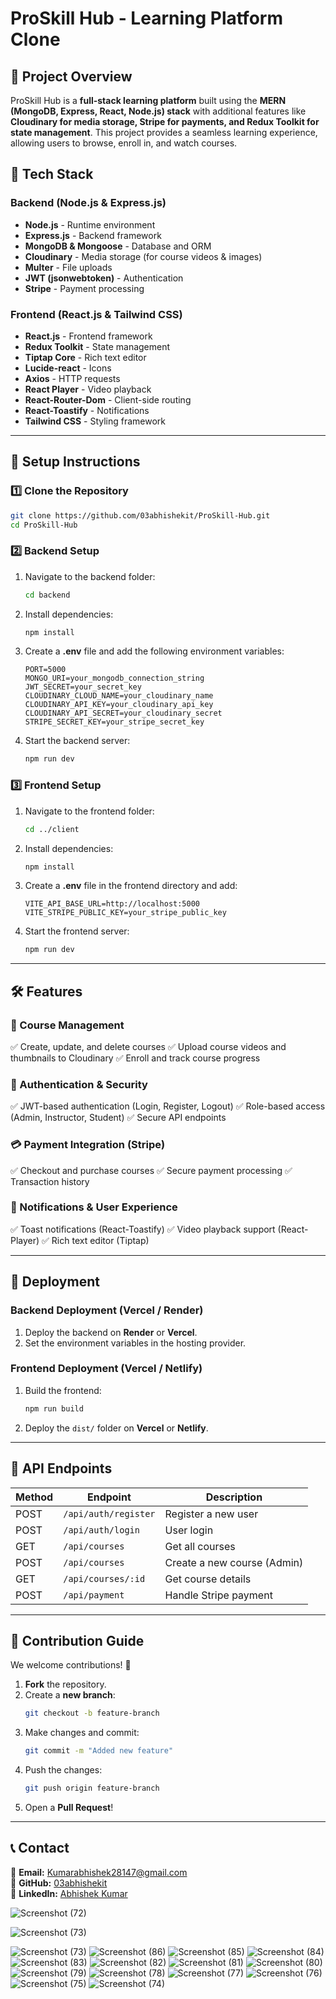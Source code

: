 # ProSkill Hub - Learning Platform Clone

## 📌 Project Overview
ProSkill Hub is a **full-stack learning platform** built using the **MERN (MongoDB, Express, React, Node.js) stack** with additional features like **Cloudinary for media storage, Stripe for payments, and Redux Toolkit for state management**. This project provides a seamless learning experience, allowing users to browse, enroll in, and watch courses.

## 🚀 Tech Stack

### **Backend (Node.js & Express.js)**
- **Node.js** - Runtime environment
- **Express.js** - Backend framework
- **MongoDB & Mongoose** - Database and ORM
- **Cloudinary** - Media storage (for course videos & images)
- **Multer** - File uploads
- **JWT (jsonwebtoken)** - Authentication
- **Stripe** - Payment processing

### **Frontend (React.js & Tailwind CSS)**
- **React.js** - Frontend framework
- **Redux Toolkit** - State management
- **Tiptap Core** - Rich text editor
- **Lucide-react** - Icons
- **Axios** - HTTP requests
- **React Player** - Video playback
- **React-Router-Dom** - Client-side routing
- **React-Toastify** - Notifications
- **Tailwind CSS** - Styling framework

---

## 🔧 Setup Instructions
### **1️⃣ Clone the Repository**
```sh
git clone https://github.com/03abhishekit/ProSkill-Hub.git
cd ProSkill-Hub
```

### **2️⃣ Backend Setup**
1. Navigate to the backend folder:
   ```sh
   cd backend
   ```
2. Install dependencies:
   ```sh
   npm install
   ```
3. Create a **.env** file and add the following environment variables:
   ```env
   PORT=5000
   MONGO_URI=your_mongodb_connection_string
   JWT_SECRET=your_secret_key
   CLOUDINARY_CLOUD_NAME=your_cloudinary_name
   CLOUDINARY_API_KEY=your_cloudinary_api_key
   CLOUDINARY_API_SECRET=your_cloudinary_secret
   STRIPE_SECRET_KEY=your_stripe_secret_key
   ```
4. Start the backend server:
   ```sh
   npm run dev
   ```

### **3️⃣ Frontend Setup**
1. Navigate to the frontend folder:
   ```sh
   cd ../client
   ```
2. Install dependencies:
   ```sh
   npm install
   ```
3. Create a **.env** file in the frontend directory and add:
   ```env
   VITE_API_BASE_URL=http://localhost:5000
   VITE_STRIPE_PUBLIC_KEY=your_stripe_public_key
   ```
4. Start the frontend server:
   ```sh
   npm run dev
   ```

---

## 🛠 Features
### **📝 Course Management**
✅ Create, update, and delete courses
✅ Upload course videos and thumbnails to Cloudinary
✅ Enroll and track course progress

### **👤 Authentication & Security**
✅ JWT-based authentication (Login, Register, Logout)
✅ Role-based access (Admin, Instructor, Student)
✅ Secure API endpoints

### **💳 Payment Integration (Stripe)**
✅ Checkout and purchase courses
✅ Secure payment processing
✅ Transaction history

### **📢 Notifications & User Experience**
✅ Toast notifications (React-Toastify)
✅ Video playback support (React-Player)
✅ Rich text editor (Tiptap)

---

## 🚀 Deployment
### **Backend Deployment (Vercel / Render)**
1. Deploy the backend on **Render** or **Vercel**.
2. Set the environment variables in the hosting provider.

### **Frontend Deployment (Vercel / Netlify)**
1. Build the frontend:
   ```sh
   npm run build
   ```
2. Deploy the `dist/` folder on **Vercel** or **Netlify**.

---

## 📜 API Endpoints
| Method | Endpoint               | Description                      |
|--------|------------------------|----------------------------------|
| POST   | `/api/auth/register`   | Register a new user             |
| POST   | `/api/auth/login`      | User login                      |
| GET    | `/api/courses`         | Get all courses                 |
| POST   | `/api/courses`         | Create a new course (Admin)     |
| GET    | `/api/courses/:id`     | Get course details              |
| POST   | `/api/payment`         | Handle Stripe payment           |

---

## 📌 Contribution Guide
We welcome contributions! 🚀
1. **Fork** the repository.
2. Create a **new branch**:
   ```sh
   git checkout -b feature-branch
   ```
3. Make changes and commit:
   ```sh
   git commit -m "Added new feature"
   ```
4. Push the changes:
   ```sh
   git push origin feature-branch
   ```
5. Open a **Pull Request**!

---

## 📞 Contact
📧 **Email:** Kumarabhishek28147@gmail.com  
🔗 **GitHub:** [03abhishekit](https://github.com/03abhishekit)  
🔗 **LinkedIn:** [Abhishek Kumar](https://www.linkedin.com/in/abhishek6837/)








![Screenshot (72)](https://github.com/user-attachments/assets/dde20521-524e-4b6e-8795-5fa91716e979)


![Screenshot (73)](https://github.com/user-attachments/assets/0909e638-63e2-4fe4-9f2d-dc481943977f)


![Screenshot (73)](https://github.com/user-attachments/assets/57a9cdb3-5c38-4b48-a79f-e3ee5c78bd31)
![Screenshot (86)](https://github.com/user-attachments/assets/33b7407f-5642-4b43-b731-1a2e3efb9d96)
![Screenshot (85)](https://github.com/user-attachments/assets/6e27593e-7f8e-4470-8909-700c3ba9570f)
![Screenshot (84)](https://github.com/user-attachments/assets/1ae2a000-0548-4532-9fbb-f35849a4cca0)
![Screenshot (83)](https://github.com/user-attachments/assets/4029e4df-177d-41b6-bb0b-558b36cbbafd)
![Screenshot (82)](https://github.com/user-attachments/assets/6f0703b7-138b-4374-b46f-c4cdf291138c)
![Screenshot (81)](https://github.com/user-attachments/assets/2be1e7e5-2cc8-455a-80c3-528b83ad0c75)
![Screenshot (80)](https://github.com/user-attachments/assets/32946949-55cf-4bd1-b818-e19cecd0cb74)
![Screenshot (79)](https://github.com/user-attachments/assets/b7c28ab9-afb7-4eab-9b44-d625c82c5783)
![Screenshot (78)](https://github.com/user-attachments/assets/c8674744-f88f-4ed9-ad68-b93b2aa91898)
![Screenshot (77)](https://github.com/user-attachments/assets/72b216a3-1dd8-4b0f-a912-679261f641e4)
![Screenshot (76)](https://github.com/user-attachments/assets/f2cba867-7707-4c05-8f7d-ab9ac771fc80)
![Screenshot (75)](https://github.com/user-attachments/assets/1331852a-e0b6-4ba2-b4f3-ca7bd31388b9)
![Screenshot (74)](https://github.com/user-attachments/assets/a2140a76-041e-494d-a14d-d40f02cbda5d)

